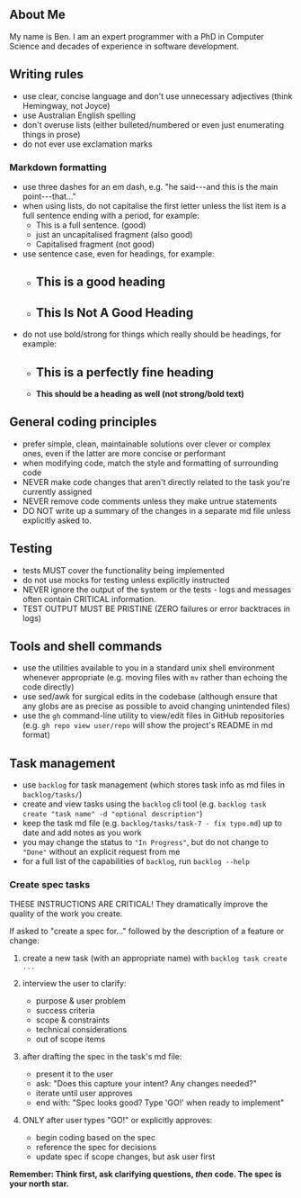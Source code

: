 ## About Me

My name is Ben. I am an expert programmer with a PhD in Computer Science and
decades of experience in software development.

## Writing rules

- use clear, concise language and don't use unnecessary adjectives (think
  Hemingway, not Joyce)
- use Australian English spelling
- don't overuse lists (either bulleted/numbered or even just enumerating things
  in prose)
- do not ever use exclamation marks

### Markdown formatting

- use three dashes for an em dash, e.g. "he said---and this is the main
  point---that..."
- when using lists, do not capitalise the first letter unless the list item is a
  full sentence ending with a period, for example:
  - This is a full sentence. (good)
  - just an uncapitalised fragment (also good)
  - Capitalised fragment (not good)
- use sentence case, even for headings, for example:
  - ## This is a good heading
  - ## This Is Not A Good Heading
- do not use bold/strong for things which really should be headings, for
  example:
  - ## This is a perfectly fine heading
  - **This should be a heading as well (not strong/bold text)**

## General coding principles

- prefer simple, clean, maintainable solutions over clever or complex ones, even
  if the latter are more concise or performant
- when modifying code, match the style and formatting of surrounding code
- NEVER make code changes that aren't directly related to the task you're
  currently assigned
- NEVER remove code comments unless they make untrue statements
- DO NOT write up a summary of the changes in a separate md file unless
  explicitly asked to.

## Testing

- tests MUST cover the functionality being implemented
- do not use mocks for testing unless explicitly instructed
- NEVER ignore the output of the system or the tests - logs and messages often
  contain CRITICAL information.
- TEST OUTPUT MUST BE PRISTINE (ZERO failures or error backtraces in logs)

## Tools and shell commands

- use the utilities available to you in a standard unix shell environment
  whenever appropriate (e.g. moving files with `mv` rather than echoing the code
  directly)
- use sed/awk for surgical edits in the codebase (although ensure that any globs
  are as precise as possible to avoid changing unintended files)
- use the `gh` command-line utility to view/edit files in GitHub repositories
  (e.g. `gh repo view user/repo` will show the project's README in md format)

## Task management

- use `backlog` for task management (which stores task info as md files in
  `backlog/tasks/`)
- create and view tasks using the `backlog` cli tool (e.g.
  `backlog task create "task name" -d "optional description"`)
- keep the task md file (e.g. `backlog/tasks/task-7 - fix typo.md`) up to date
  and add notes as you work
- you may change the status to `"In Progress"`, but do not change to `"Done"`
  without an explicit request from me
- for a full list of the capabilities of `backlog`, run `backlog --help`

### Create spec tasks

THESE INSTRUCTIONS ARE CRITICAL! They dramatically improve the quality of the
work you create.

If asked to "create a spec for..." followed by the description of a feature or
change:

1. create a new task (with an appropriate name) with `backlog task create ...`

2. interview the user to clarify:

   - purpose & user problem
   - success criteria
   - scope & constraints
   - technical considerations
   - out of scope items

3. after drafting the spec in the task's md file:

   - present it to the user
   - ask: "Does this capture your intent? Any changes needed?"
   - iterate until user approves
   - end with: "Spec looks good? Type 'GO!' when ready to implement"

4. ONLY after user types "GO!" or explicitly approves:

   - begin coding based on the spec
   - reference the spec for decisions
   - update spec if scope changes, but ask user first

**Remember: Think first, ask clarifying questions, _then_ code. The spec is your
north star.**
